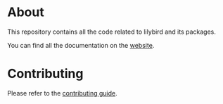 # About

This repository contains all the code related to lilybird and its packages.

You can find all the documentation on the [website](https://lilybird.didas.dev).

# Contributing

Please refer to the [contributing guide](./CONTRIBUTING.md).